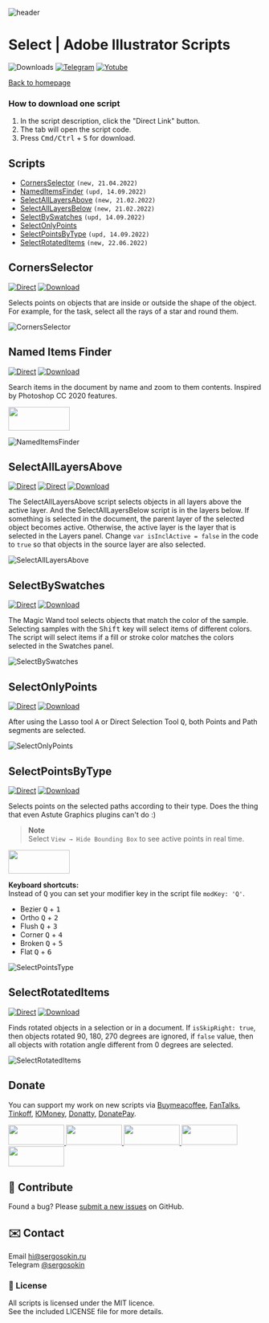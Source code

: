 ![header](https://i.ibb.co/mF018gV/emblem.png)
# Select | Adobe Illustrator Scripts

![Downloads](https://img.shields.io/badge/Downloads-23k-27CF7D.svg) [![Telegram](https://img.shields.io/badge/Telegram%20Channel-%40aiscripts-0088CC.svg)](https://t.me/aiscripts) [![Yotube](https://img.shields.io/badge/Youtube-%40SergOsokinArt-FF0000.svg)](https://www.youtube.com/c/SergOsokinArt/videos)

[Back to homepage](../README.md)

### How to download one script 
1. In the script description, click the "Direct Link" button.
2. The tab will open the script code.
3. Press <kbd>Cmd/Ctrl</kbd> + <kbd>S</kbd> for download.

## Scripts
* [CornersSelector](https://github.com/creold/illustrator-scripts/blob/master/md/Select.md#cornersselector) `(new, 21.04.2022)`
* [NamedItemsFinder](https://github.com/creold/illustrator-scripts/blob/master/md/Select.md#named-items-finder) `(upd, 14.09.2022)`
* [SelectAllLayersAbove](https://github.com/creold/illustrator-scripts/blob/master/md/Select.md#selectalllayersabove) `(new, 21.02.2022)`
* [SelectAllLayersBelow](https://github.com/creold/illustrator-scripts/blob/master/md/Select.md#selectalllayersabove) `(new, 21.02.2022)`
* [SelectBySwatches](https://github.com/creold/illustrator-scripts/blob/master/md/Select.md#selectbyswatches) `(upd, 14.09.2022)`
* [SelectOnlyPoints](https://github.com/creold/illustrator-scripts/blob/master/md/Select.md#selectonlypoints)
* [SelectPointsByType](https://github.com/creold/illustrator-scripts/blob/master/md/Select.md#selectpointsbytype) `(upd, 14.09.2022)`
* [SelectRotatedItems](https://github.com/creold/illustrator-scripts/blob/master/md/Select.md#selectrotateditems) `(new, 22.06.2022)`

## CornersSelector
[![Direct](https://img.shields.io/badge/Direct%20Link-CornersSelector.jsx-FF6900.svg)](https://rebrand.ly/corslctr) [![Download](https://img.shields.io/badge/Download%20All-Zip%20archive-0088CC.svg)](https://bit.ly/2M0j95N)

Selects points on objects that are inside or outside the shape of the object. For example, for the task, select all the rays of a star and round them.

![CornersSelector](https://i.ibb.co/Jy12pLW/Corners-Selector.gif)

## Named Items Finder
[![Direct](https://img.shields.io/badge/Direct%20Link-NamedItemsFinder.jsx-FF6900.svg)](https://rebrand.ly/itemsfinder) [![Download](https://img.shields.io/badge/Download%20All-Zip%20archive-0088CC.svg)](https://bit.ly/2M0j95N)

Search items in the document by name and zoom to them contents. Inspired by Photoshop CC 2020 features.   

<a href="https://youtu.be/30AwGPf_2Wk">
  <img width="122" height="47" src="https://i.ibb.co/fqdwXL6/youtube-badge.png">
</a>

![NamedItemsFinder](https://i.ibb.co/QDVtnXP/demo-Named-Items-Finder.gif)

## SelectAllLayersAbove
[![Direct](https://img.shields.io/badge/Direct%20Link-SelectAllLayersAbove.jsx-FF6900.svg)](https://rebrand.ly/sellyrabv) [![Direct](https://img.shields.io/badge/Direct%20Link-SelectAllLayersBelow.jsx-FF6900.svg)](https://rebrand.ly/sellyrblw) [![Download](https://img.shields.io/badge/Download%20All-Zip%20archive-0088CC.svg)](https://bit.ly/2M0j95N)

The SelectAllLayersAbove script selects objects in all layers above the active layer. And the SelectAllLayersBelow script is in the layers below. If something is selected in the document, the parent layer of the selected object becomes active. Otherwise, the active layer is the layer that is selected in the Layers panel. Change `var isInclActive = false` in the code to `true` so that objects in the source layer are also selected.

![SelectAllLayersAbove](https://i.ibb.co/t3f2Mvr/Select-All-Layers-Above.gif)

## SelectBySwatches
[![Direct](https://img.shields.io/badge/Direct%20Link-SelectBySwatches.jsx-FF6900.svg)](https://rebrand.ly/selbyswat) [![Download](https://img.shields.io/badge/Download%20All-Zip%20archive-0088CC.svg)](https://bit.ly/2M0j95N)

The Magic Wand tool selects objects that match the color of the sample. Selecting samples with the <kbd>Shift</kbd> key will select items of different colors. The script will select items if a fill or stroke color matches the colors selected in the Swatches panel.

![SelectBySwatches](https://i.ibb.co/q70XMd6/Select-By-Swatches.gif)

## SelectOnlyPoints
[![Direct](https://img.shields.io/badge/Direct%20Link-SelectOnlyPoints.jsx-FF6900.svg)](https://rebrand.ly/selonlypts) [![Download](https://img.shields.io/badge/Download%20All-Zip%20archive-0088CC.svg)](https://bit.ly/2M0j95N)

After using the Lasso tool <kbd>A</kbd> or Direct Selection Tool <kbd>Q</kbd>, both Points and Path segments are selected. 

![SelectOnlyPoints](https://i.ibb.co/NF7bbpQ/demo-Select-Only-Points.gif)

## SelectPointsByType
[![Direct](https://img.shields.io/badge/Direct%20Link-SelectPointsByType.jsx-FF6900.svg)](https://rebrand.ly/selptsbyty) [![Download](https://img.shields.io/badge/Download%20All-Zip%20archive-0088CC.svg)](https://bit.ly/2M0j95N)

Selects points on the selected paths according to their type. Does the thing that even Astute Graphics plugins can't do :)   

> **Note**   
> Select `View → Hide Bounding Box` to see active points in real time.   

<a href="https://youtu.be/pjHmBDLIWbw">
  <img width="122" height="47" src="https://i.ibb.co/fqdwXL6/youtube-badge.png">
</a>

**Keyboard shortcuts:**   
Instead of <kbd>Q</kbd> you can set your modifier key in the script file `modKey: 'Q'`.
   
* Bezier <kbd>Q</kbd> + <kbd>1</kbd>
* Ortho <kbd>Q</kbd> + <kbd>2</kbd>
* Flush <kbd>Q</kbd> + <kbd>3</kbd>
* Corner <kbd>Q</kbd> + <kbd>4</kbd>
* Broken <kbd>Q</kbd> + <kbd>5</kbd>
* Flat <kbd>Q</kbd> + <kbd>6</kbd>

![SelectPointsType](https://i.ibb.co/1MTyHx8/Select-Points-By-Type.gif)

## SelectRotatedItems
[![Direct](https://img.shields.io/badge/Direct%20Link-SelectRotatedItems.jsx-FF6900.svg)](https://rebrand.ly/selrotdit) [![Download](https://img.shields.io/badge/Download%20All-Zip%20archive-0088CC.svg)](https://bit.ly/2M0j95N)

Finds rotated objects in a selection or in a document. If `isSkipRight: true`, then objects rotated 90, 180, 270 degrees are ignored, if `false` value, then all objects with rotation angle different from 0 degrees are selected.

![SelectRotatedItems](https://i.ibb.co/7YpGm9M/Select-Rotated-Items.gif)

## Donate
You can support my work on new scripts via [Buymeacoffee], [FanTalks], [Tinkoff], [ЮMoney], [Donatty], [DonatePay].   

[Buymeacoffee]: https://www.buymeacoffee.com/osokin
[FanTalks]: https://fantalks.io/r/sergey
[Tinkoff]: https://www.tinkoff.ru/rm/osokin.sergey127/SN67U9405/
[ЮMoney]: https://yoomoney.ru/to/410011149615582
[Donatty]: https://donatty.com/sergosokin
[DonatePay]: https://new.donatepay.ru/@osokin

<a href="https://www.buymeacoffee.com/osokin">
  <img width="111" height="40" src="https://i.ibb.co/0ssTJQ1/bmc-badge.png">
</a>

<a href="https://fantalks.io/r/sergey">
  <img width="111" height="40" src="https://i.ibb.co/vcds3vF/fantalks-badge.png">
</a>

<a href="https://yoomoney.ru/to/410011149615582">
  <img width="111" height="40" src="https://i.ibb.co/wwrYWJ5/yoomoney-badge.png">
</a>

<a href="https://donatty.com/sergosokin">
  <img width="111" height="40" src="https://i.ibb.co/s61FGCn/donatty-badge.png">
</a>

<a href="https://new.donatepay.ru/@osokin">
  <img width="111" height="40" src="https://i.ibb.co/0KJ94ND/donatepay-badge.png">
</a>

## 🤝 Contribute

Found a bug? Please [submit a new issues](https://github.com/creold/illustrator-scripts/issues) on GitHub.

## ✉️ Contact
Email <hi@sergosokin.ru>  
Telegram [@sergosokin](https://t.me/sergosokin)

### 📝 License

All scripts is licensed under the MIT licence.  
See the included LICENSE file for more details.